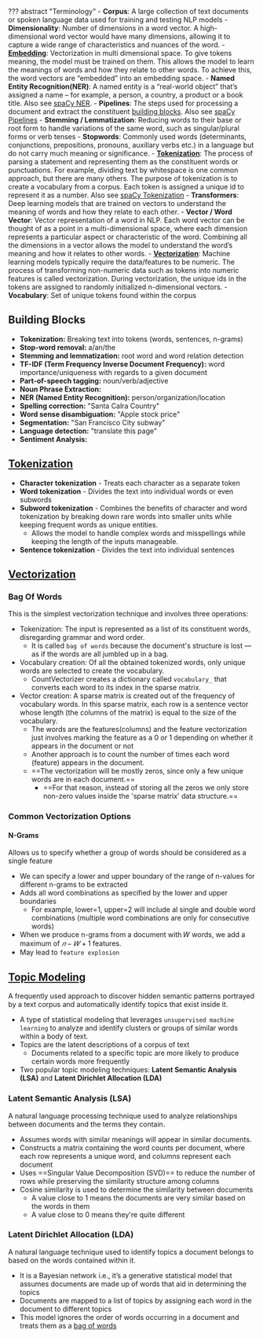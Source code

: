 ??? abstract "Terminology"
    - **Corpus**: A large collection of text documents or spoken language data used for training and testing NLP models
    - **Dimensionality**: Number of dimensions in a word vector. A high-dimensional word vector would have many dimensions, allowing it to capture a wide range of characteristics and nuances of the word.
    - **[Embedding](./ml-nlpb/#embeddings)**: Vectorization in multi dimensional space. To give tokens meaning, the model must be trained on them. This allows the model to learn the meanings of words and how they relate to other words. To achieve this, the word vectors are “embedded” into an embedding space.
    - **Named Entity Recognition(NER)**: A named entity is a “real-world object” that’s assigned a name – for example, a person, a country, a product or a book title. Also see [spaCy NER](./ml-nlpb/#spacy-ner).
    - **Pipelines**: The steps used for processing a document and extract the constituent [building blocks](#building-blocks). Also see [spaCy Pipelines](./ml-nlpb/#spacy-pipelines)
    - **Stemming / Lemmatization**: Reducing words to their base or root form to handle variations of the same word, such as singular/plural forms or verb tenses
    - **Stopwords**: Commonly used words (determinants, conjunctions, prepositions, pronouns, auxillary verbs etc.) in a language but do not carry much meaning or significance. 
    - **[Tokenization](#tokenization)**: The process of parsing a statement and representing them as the constituent words or punctuations.  For example, dividing text by whitespace is one common approach, but there are many others. The purpose of tokenization is to create a vocabulary from a corpus. Each token is assigned a unique id to represent it as a number. Also see [spaCy Tokenization](./ml-nlpb/#with-spacy)
    - **Transformers**: Deep learning models that are trained on vectors to understand the meaning of words and how they relate to each other.
    - **Vector / Word Vector**: Vector representation of a word in NLP. Each word vector can be thought of as a point in a multi-dimensional space, where each dimension represents a particular aspect or characteristic of the word. Combining all the dimensions in a vector allows the model to understand the word’s meaning and how it relates to other words.
    - **[Vectorization](#vectorization)**: Machine learning models typically require the data/features to be numeric. The process of transforming non-numeric data such as tokens into numeric features is called vectorization. During vectorization, the unique ids in the tokens are assigned to randomly initialized n-dimensional vectors.
    - **Vocabulary**: Set of unique tokens found within the corpus

## Building Blocks
- **Tokenization:** Breaking text into tokens (words, sentences, n-grams)
- **Stop-word removal:** a/an/the
- **Stemming and lemmatization:** root word and word relation detection
- **TF-IDF (Term Frequency Inverse Document Frequency):** word importance/uniqueness with regards to a given document
- **Part-of-speech tagging:** noun/verb/adjective
- **Noun Phrase Extraction:**
- **NER (Named Entity Recognition):** person/organization/location
- **Spelling correction:** "Santa Calra Country"
- **Word sense disambiguation:** "Apple stock price"
- **Segmentation:** "San Francisco City subway"
- **Language detection:** "translate this page"
- **Sentiment Analysis:**

## [Tokenization](./ml-nlpb/#tokenization)
- **Character tokenization** - Treats each character as a separate token
- **Word tokenization** - Divides the text into individual words or even subwords
- **Subword tokenization** - Combines the benefits of character and word tokenization by breaking down rare words into smaller units while keeping frequent words as unique entities.
    - Allows the model to handle complex words and misspellings while keeping the length of the inputs manageable.
- **Sentence tokenization** - Divides the text into individual sentences

## [Vectorization](./ml-nlpb/#vectorization)
### Bag Of Words
This is the simplest vectorization technique and involves three operations:

- Tokenization: The input is represented as a list of its constituent words, disregarding grammar and word order.
    - It is called `bag of words` because the document's structure is lost — as if the words are all jumbled up in a bag.
- Vocabulary creation: Of all the obtained tokenized words, only unique words are selected to create the vocabulary.
    - CountVectorizer creates a dictionary called `vocabulary_` that converts each word to its index in the sparse matrix.
- Vector creation: A sparse matrix is created out of the frequency of vocabulary words. In this sparse matrix, each row is a sentence vector whose length (the columns of the matrix) is equal to the size of the vocabulary.
    - The words are the features(columns) and the feature vectorization just involves marking the feature as a 0 or 1 depending on whether it appears in the document or not
    - Another approach is to count the number of times each word (feature) appears in the document.
    - ==The vectorization will be mostly zeros, since only a few unique words are in each document.==
        - ==For that reason, instead of storing all the zeros we only store non-zero values inside the 'sparse matrix' data structure.==

### Common Vectorization Options
#### N-Grams
Allows us to specify whether a group of words should be considered as a single feature

- We can specify a lower and upper boundary of the range of n-values for different n-grams to be extracted
- Adds all word combinations as specified by the lower and upper boundaries
    - For example, lower=1, upper=2 will include al single and double word combinations (multiple word combinations are only for consecutive words)
- When we produce n-grams from a document with  𝑊  words, we add a maximum of $𝑛−𝑊+1$ features. 
- May lead to `feature explosion`

## [Topic Modeling](https://colab.research.google.com/drive/17zJbut8FVMEGr9ElmaZ-ZVciqs60cXnT#scrollTo=XYXIAevyELc3)
A frequently used approach to discover hidden semantic patterns portrayed by a text corpus and automatically identify topics that exist inside it.

- A type of statistical modeling that leverages `unsupervised machine learning` to analyze and identify clusters or groups of similar words within a body of text.
- Topics are the latent descriptions of a corpus of text
    - Documents related to a specific topic are more likely to produce certain words more frequently
- Two popular topic modeling techniques:  **Latent Semantic Analysis (LSA)** and **Latent Dirichlet Allocation (LDA)**

### Latent Semantic Analysis (LSA)
A natural language processing technique used to analyze relationships between documents and the terms they contain. 

- Assumes words with similar meanings will appear in similar documents. 
- Constructs a matrix containing the word counts per document, where each row represents a unique word, and columns represent each document
- Uses ==Singular Value Decomposition (SVD)== to reduce the number of rows while preserving the similarity structure among columns
- Cosine similarity is used to determine the similarity between documents
    - A value close to 1 means the documents are very similar based on the words in them
    - A value close to 0 means they're quite different

### Latent Dirichlet Allocation (LDA)
A natural language technique used to identify topics a document belongs to based on the words contained within it.

- It is a Bayesian network i.e., it’s a generative statistical model that assumes documents are made up of words that aid in determining the topics
- Documents are mapped to a list of topics by assigning each word in the document to different topics
- This model ignores the order of words occurring in a document and treats them as a [bag of words](#bag-of-words)